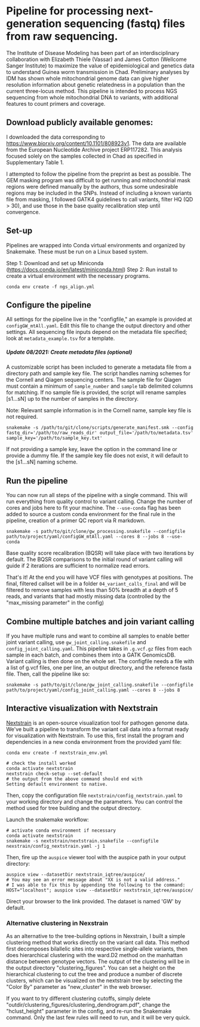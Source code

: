 # Pipeline for processing next-generation sequencing (fastq) files from raw sequencing.

The Institute of Disease Modeling has been part of an interdisciplinary  collaboration with Elizabeth Thiele (Vassar) and James Cotton (Wellcome Sanger Institute) to maximize the value of epidemiological and genetics data to understand Guinea worm transmission in Chad. Preliminary analyses by IDM has shown whole mitochondrial genome data can give higher resolution information about genetic relatedness in a population than the current three-locus method. 
This pipeline is intended to process NGS sequencing from whole mitochondrial DNA to variants, with additional features to count primers and coverage. 


## Download publicly available genomes:
I downloaded the data corresponding to https://www.biorxiv.org/content/10.1101/808923v1. The data are available from the European Nucleotide Archive project ERP117282. This analysis focused solely on the samples collected in Chad as specified in Supplementary Table 1.

I attempted to follow the pipeline from the preprint as best as possible. The GEM masking program was difficult to get running and mitochondrial mask regions were defined manually by the authors, thus some undesirable regions may be included in the SNPs. Instead of including a known variants file from masking, I followed GATK4 guidelines to call variants, filter HQ (QD > 30), and use those in the base quality recalibration step until convergence.

## Set-up
Pipelines are wrapped into Conda virtual environments and organized by Snakemake. These must be run on a Linux based system.

Step 1: Download and set up Miniconda (https://docs.conda.io/en/latest/miniconda.html)
Step 2: Run install to create a virtual environment with the necessary programs.
```
conda env create -f ngs_align.yml
```

## Configure the pipeline
All settings for the pipeline live in the "configfile," an example is provided at `configGW_mtAll.yaml`. Edit this file to change the output directory and other settings. All sequencing file inputs depend on the metadata file specified; look at `metadata_example.tsv` for a template. 

##### Update 08/2021: Create metadata files (optional)
A customizable script has been included to generate a metadata file from a directory path and sample key file. The script handles naming schemes for the Cornell and Qiagen sequencing centers. The sample file for Qiagen must contain a minimum of `sample_number` and `sample` tab delimited columns for matching. If no sample file is provided, the script will rename samples [s1...sN] up to the number of samples in the directory. 

Note: Relevant sample information is in the Cornell name, sample key file is not required. 

```
snakemake -s /path/to/git/clone/scripts/generate_manifest.smk --config fastq_dir='/path/to/raw_reads_dir' output_file='/path/to/metadata.tsv' sample_key='/path/to/sample_key.txt'
```
If not providing a sample key, leave the option in the command line or provide a dummy file. If the sample key file does not exist, it will default to the [s1...sN] naming scheme.


## Run the pipeline
You can now run all steps of the pipeline with a single command. This will run everything from quality control to variant calling. Change the number of cores and jobs here to fit your machine. The `--use-conda` flag has been added to source a custom conda environment for the final rule in the pipeline, creation of a primer QC report via R markdown. 
```
snakemake -s path/to/git/clone/gw_processing.snakefile --configfile path/to/project/yaml/configGW_mtAll.yaml --cores 8 --jobs 8 --use-conda
```
Base quality score recalibration (BQSR) will take place with two iterations by default. The BQSR comparisons to the initial round of variant calling will guide if 2 iterations are sufficient to normalize read errors.

That's it! At the end you will have VCF files with genotypes at positions. The final, filtered callset will be in a folder `04_variant_calls_final` and will be filtered to remove samples with less than 50% breadth at a depth of 5 reads, and variants that had mostly missing data (controlled by the "max_missing parameter" in the config)

## Combine multiple batches and join variant calling
If you have multiple runs and want to combine all samples to enable better joint variant calling, use `gw_joint_calling.snakefile` and `config_joint_calling.yaml`. This pipeline takes in `.g.vcf.gz` files from each sample in each batch, and combines them into a GATK GenomicsDB. Variant calling is then done on the whole set. The configfile needs a file with a list of g.vcf files, one per line, an output directory, and the reference fasta file. Then, call the pipeline like so:
```
snakemake -s path/to/git/clone/gw_joint_calling.snakefile --configfile path/to/project/yaml/config_joint_calling.yaml --cores 8 --jobs 8
```

## Interactive visualization with Nextstrain
[Nextstrain](https://nextstrain.org/) is an open-source visualization tool for pathogen genome data. We've built a pipeline to transform the variant call data into a format ready for visualization with Nextstrain. To use this, first install the program and dependencies in a new conda environment from the provided yaml file:
```
conda env create -f nextstrain_env.yml

# check the install worked
conda activate nextstrain
nextstrain check-setup --set-default
# the output from the above command should end with 
Setting default environment to native.
```
Then, copy the configuration file `nextstrain/config_nextstrain.yaml` to your working directory and change the parameters. You can control the method used for tree building and the output directory. 

Launch the snakemake workflow: 
```
# activate conda environment if necessary
conda activate nextstrain
snakemake -s nextstrain/nextstrain.snakefile --configfile nexstrain/config_nextstrain.yaml -j 1
```

Then, fire up the `auspice` viewer tool with the auspice path in your output directory:
```
auspice view --datasetDir nextstrain_iqtree/auspice/
# You may see an error message about "XX is not a valid address."
# I was able to fix this by appending the following to the command:
HOST="localhost"; auspice view --datasetDir nextstrain_iqtree/auspice/
```
Direct your browser to the link provided. The dataset is named 'GW' by default.

### Alternative clustering in Nexstrain
As an alternative to the tree-building options in Nexstrain, I built a simple clustering method that works directly on the variant call data. This method first decomposes bilallelic sites into respective single-allele variants, then does hierarchical clustering with the ward.D2 method on the manhattan distance between genotype vectors. The output of the clustering will be in the output directory "clustering_figures". You can set a height on the hierarchical clustering to cut the tree and produce a number of discrete clusters, which can be visualized on the nextstrain tree by selecting the "Color By" parameter as "new_cluster" in the web browser. 

If you want to try different clustering cutoffs, simply delete "outdir/clustering_figures/clustering_dendrogram.pdf", change the "hclust_height" parameter in the config, and re-run the Snakemake command. Only the last few rules will need to run, and it will be very quick.
